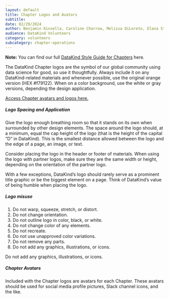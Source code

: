 ```yaml
---
layout: default
title: Chapter Logos and Avatars
subtitle:
date: 02/29/2024
author: Benjamin Kinsella, Caroline Charrow, Melissa DiLoreto, Elana Stern, Rachel Wells
audience: DataKind Volunteers
category: volunteers
subcategory: chapter-operations
---
```


**Note:** You can find our full [DataKind Style Guide for Chapters](https://drive.google.com/file/d/1WYHzxypKOY_9l4-GIRsawIsfI-ulZCpf/view) here.


The DataKind Chapter logos are the symbol of our global community using data science for good, so use it thoughtfully. Always include it on any DataKind\-related materials and whenever possible, use the original orange version (HEX \#f79122\). When on a color background, use the white or gray versions, depending the design application.


[Access Chapter avatars and logos here.](https://drive.google.com/drive/folders/1Mk8GnPgV0YGhqaI0QAOHaO1vmcLfFl06)


##### Logo Spacing and Application


Give the logo enough breathing room so that it stands on its own when surrounded by other design elements. The space around the logo should, at a minimum, equal the cap height of the logo (that is the height of the capital “D” in DataKind). This is the smallest distance allowed between the logo and the edge of a page, an image, or text.


Consider placing the logo in the header or footer of materials. When using the logo with partner logos, make sure they are the same width or height, depending on the orientation of the partner logo.


With a few exceptions, DataKind’s logo should rarely serve as a prominent title graphic or be the biggest element on a page. Think of DataKind’s value of being humble when placing the logo.


##### Logo misuse


1. Do not warp, squeeze, stretch, or distort.
2. Do not change orientation.
3. Do not outline logo in color, black, or white.
4. Do not change color of any elements.
5. Do not recreate.
6. Do not use unapproved color variations.
7. Do not remove any parts.
8. Do not add any graphics, illustrations, or icons.


Do not add any graphics, illustrations, or icons.


##### Chapter Avatars


Included with the Chapter logos are avatars for each Chapter. These avatars should be used for social media profile pictures, Slack channel icons, and the like.
